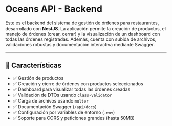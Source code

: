# Oceans API - Backend

Este es el backend del sistema de gestión de órdenes para restaurantes, desarrollado con **NestJS**. La aplicación permite la creación de productos, el manejo de órdenes (crear, cerrar) y la visualización de un dashboard con todas las órdenes registradas. Además, cuenta con subida de archivos, validaciones robustas y documentación interactiva mediante Swagger.

---

## 🚀 Características

- ✅ Gestión de productos
- ✅ Creación y cierre de órdenes con productos seleccionados
- ✅ Dashboard para visualizar todas las órdenes creadas
- ✅ Validación de DTOs usando `class-validator`
- ✅ Carga de archivos usando `multer`
- ✅ Documentación Swagger (`/api/docs`)
- ✅ Configuración por variables de entorno (`.env`)
- ✅ Soporte para CORS y peticiones grandes (hasta 50MB)